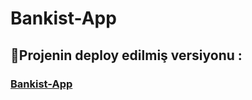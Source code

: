 # Bankist-App
## 🔴Projenin deploy edilmiş versiyonu :
 <h3><a href="https://bankist-app-demo.netlify.app/">Bankist-App</a></h3>
